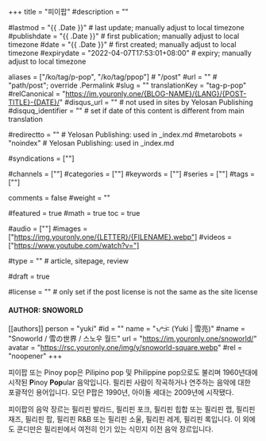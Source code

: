 +++
title = "피이팝"
#description = ""

#lastmod = "{{ .Date }}"                 # last update; manually adjust to local timezone
#publishdate = "{{ .Date }}"             # first publication; manually adjust to local timezone
#date = "{{ .Date }}"                    # first created; manually adjust to local timezone
#expirydate = "2022-04-07T17:53:01+08:00"              # expiry; manually adjust to local timezone

aliases = ["/ko/tag/p-pop", "/ko/tag/ppop"]                                        # "/post"
#url = ""                                              # "path/post"; override .Permalink
#slug = ""
translationKey = "tag-p-pop"
#relCanonical = "https://im.youronly.one/{BLOG-NAME}/{LANG}/{POST-TITLE}-{DATE}/"
#disqus_url = ""                                       # not used in sites by Yelosan Publishing
#disquq_identifier = ""                                # set if date of this content is different from main translation

#redirectto = ""                                       # Yelosan Publishing: used in _index.md
#metarobots = "noindex"                                # Yelosan Publishing: used in _index.md

#syndications = [""]

#channels = [""]
#categories = [""]
#keywords = [""]
#series = [""]
#tags = [""]

comments = false
#weight = ""

#featured = true
#math = true
toc = true

#audio = [""]
#images = ["https://img.youronly.one/{LETTER}/{FILENAME}.webp"]
#videos = ["https://www.youtube.com/watch?v="]

#type = ""                                             # article, sitepage, review

#draft = true

#license = ""                                          # only set if the post license is not the same as the site license

#### AUTHOR: SNOWORLD ####
[[authors]]
  person = "yuki"
  #id = ""
  name = "ᜌᜓᜃᜒ (Yuki | 雪亮)"
  #name = "Snoworld / 雪の世界 / 스노우 월드"
  url = "https://im.youronly.one/snoworld/"
  avatar = "https://rsc.youronly.one/img/y/snoworld-square.webp"
  #rel = "noopener"
+++

피이팝 또는 Pinoy pop은 Pilipino pop 및 Philippine pop으로도 불리며 1960년대에 시작된 **P**inoy **Pop**ular 음악입니다. 필리핀 사람이 작곡하거나 연주하는 음악에 대한 포괄적인 용어입니다. 모던 P팝은 1990년, 아이돌 세대는 2009년에 시작됐다.

피이팝의 음악 장르는 필리핀 발라드, 필리핀 포크, 필리핀 힙합 또는 필리핀 랩, 필리핀 재즈, 필리핀 팝, 필리핀 R&B 또는 필리핀 소울, 필리핀 레게, 필리핀 록입니다. 이 외에도 쿤디만은 필리핀에서 여전히 인기 있는 식민지 이전 음악 장르입니다.
